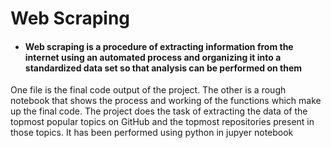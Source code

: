 # Web Scraping

- #### Web scraping is a procedure of extracting information from the internet using an automated process and organizing it into a standardized data set so that analysis can be performed on them

One file is the final code output of the project. 
The other is a rough notebook that shows the process and working of the functions which make up the final code.
The project does the task of extracting the data of the topmost popular topics on GitHub and the topmost repositories present in those topics. It has been performed using python in jupyer notebook

